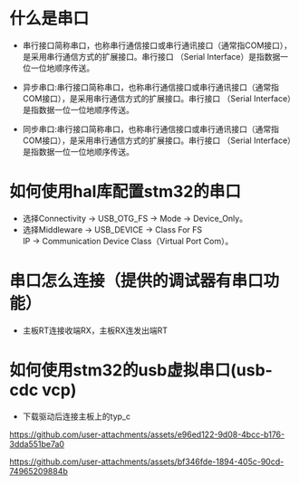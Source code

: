 # 什么是串口
* 串行接口简称串口，也称串行通信接口或串行通讯接口（通常指COM接口），是采用串行通信方式的扩展接口。串行接口 （Serial Interface）是指数据一位一位地顺序传送。

* 异步串口:串行接口简称串口，也称串行通信接口或串行通讯接口（通常指COM接口），是采用串行通信方式的扩展接口。串行接口 （Serial Interface）是指数据一位一位地顺序传送。

* 同步串口:串行接口简称串口，也称串行通信接口或串行通讯接口（通常指COM接口），是采用串行通信方式的扩展接口。串行接口 （Serial Interface）是指数据一位一位地顺序传送。
# 如何使用hal库配置stm32的串口
* 选择Connectivity → USB_OTG_FS → Mode → Device_Only。
* 选择Middleware → USB_DEVICE → Class For FS IP → Communication Device Class（Virtual Port Com）。
# 串口怎么连接（提供的调试器有串口功能）
* 主板RT连接收端RX，主板RX连发出端RT
# 如何使用stm32的usb虚拟串口(usb-cdc vcp)
* 下载驱动后连接主板上的typ_c


https://github.com/user-attachments/assets/e96ed122-9d08-4bcc-b176-3dda551be7a0



https://github.com/user-attachments/assets/bf346fde-1894-405c-90cd-74965209884b

